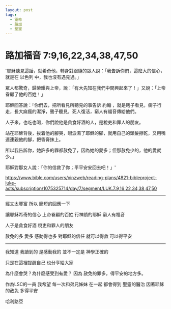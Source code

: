 ```yaml
---
layout: post
tags:
  - 靈修
  - 路加
  - 聖靈
---
```


# 路加福音 7:9,16,22,34,38,47,50

'耶穌聽見這話，就希奇他，轉身對跟隨的眾人說：「我告訴你們，這麼大的信心，就是在 以色列 中，我也沒有遇見過。」

 眾人都驚奇，歸榮耀與上帝，說：「有大先知在我們中間興起來了！」又說：「上帝眷顧了他的百姓！」 

耶穌回答說：「你們去，把所看見所聽見的事告訴 約翰 ，就是瞎子看見，瘸子行走，長大痲瘋的潔淨，聾子聽見，死人復活，窮人有福音傳給他們。 

人子來，也吃也喝，你們說他是貪食好酒的人，是稅吏和罪人的朋友。 

站在耶穌背後，挨着他的腳哭，眼淚濕了耶穌的腳，就用自己的頭髮擦乾，又用嘴連連親他的腳，把香膏抹上。 

所以我告訴你，她許多的罪都赦免了，因為她的愛多；但那赦免少的，他的愛就少。」 

耶穌對那女人說：「你的信救了你；平平安安回去吧！」'

<https://www.bible.com/users/xinzweb/reading-plans/4821-bibleproject-luke-acts/subscription/1075325714/day/7/segment/LUK.7.9,16,22,34,38,47,50>

---

經文太豐富
所以 簡短的回應一下

讓耶穌希奇的信心
上帝眷顧的百姓
行神蹟的耶穌
窮人有福音

人子是貪食好酒 稅吏和罪人的朋友

赦免的多 愛多 感動得也多
對耶穌的信任 就可以得救 可以得平安

---

我知道 我讀到的
是感動我的
並不一定是 神學正確的

只是在這裡提醒自己
也分享給大家

為什麼會哭？為什麼感受到有愛？
因為 赦免的罪多，得平安的地方多。

作為LSC的一員
我希望 每一次和弟兄姊妹 在一起
都會得到 聖靈的醫治
因著耶穌的赦免 多得平安

哈利路亞